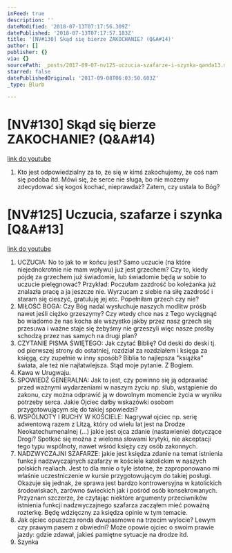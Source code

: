 ```yaml
---
inFeed: true
description: ''
dateModified: '2018-07-13T07:17:56.309Z'
datePublished: '2018-07-13T07:17:57.183Z'
title: '[NV#130] Skąd się bierze ZAKOCHANIE? (Q&A#14)'
author: []
publisher: {}
via: {}
sourcePath: _posts/2017-09-07-nv125-uczucia-szafarze-i-szynka-qanda13.md
starred: false
datePublishedOriginal: '2017-09-08T06:03:50.603Z'
_type: Blurb

---
```

# \[NV\#130\] Skąd się bierze ZAKOCHANIE? (Q&A\#14)
[link do youtube][0]

1. Kto jest odpowiedzialny za to, że się w kimś zakochujemy, że coś nam się podoba itd. Mówi się, że serce nie sługa, bo nie możemy zdecydować się kogoś kochać, nieprawdaż? Zatem, czy ustala to Bóg?

# \[NV\#125\] Uczucia, szafarze i szynka \[Q&A\#13\]
[link do youtube][1]

1. UCZUCIA: No to jak to w końcu jest? Samo uczucie (na które niejednokrotnie nie mam wpływu) już jest grzechem? Czy to, kiedy pójdę za grzechem już świadomie, lub świadomie będą w sobie to uczucie pielęgnować? Przykład: Poczułam zazdrość bo koleżanka już znalazła pracę a ja jeszcze nie. Wyrzucam z siebie na siłę zazdrość i staram się cieszyć, gratuluję jej etc. Popełniłam grzech czy nie?
2. MIŁOŚĆ BOGA: Czy Bóg nadal wysłuchuje naszych modlitw próśb nawet jeśli ciężko grzeszymy? Czy wtedy chce nas z Tego wyciągnąć bo wiadomo że nas kocha ale wszystko jakby przez nasz grzech się przesuwa i ważne staje się żebyśmy nie grzeszyli więc nasze prośby schodzą przez nas samych na drugi plan?
3. CZYTANIE PISMA ŚWIĘTEGO: Jak czytać Biblię? Od deski do deski tj. od pierwszej strony do ostatniej, rozdział za rozdziałem i księga za księgą, czy zupełnie w inny sposób? Biblia to najlepsza "książka" świata, ale też nie najłatwiejsza. Stąd moje pytanie. Z Bogiem.
4. Kawa w Urugwaju.
5. SPOWIEDŹ GENERALNA: Jak to jest, czy powinno się ją odprawiać przed ważnymi wydarzeniami w naszym życiu np. ślub, wstąpienie do zakonu, czy można odprawić ją w dowolnym momencie życia w wyniku potrzeby serca. Jakie Ojciec dałby wskazówki osobom przygotowującym się do takiej spowiedzi?
6. WSPÓLNOTY I RUCHY W KOŚCIELE: Nagrywał ojciec np. serię adwentową razem z Litzą, który od wielu lat jest na Drodze Neokatechumenalnej (...) jakie jest ojca zdanie (nastawienie) dotyczące Drogi? Spotkać się można z wieloma słowami krytyki, nie akceptacji tego typu wspólnoty, nawet wśród księży czy osób zakonnych.
7. NADZWYCZAJNI SZAFARZE: jakie jest księdza zdanie na temat istnienia funkcji nadzwyczajnych szafarzy w kościele katolickim w naszych polskich realiach. Jest to dla mnie o tyle istotne, że zaproponowano mi właśnie uczestniczenie w kursie przygotowującym do takiej posługi. Okazuje się jednak, że sprawa jest bardzo kontrowersyjna w katolickich środowiskach, zarówno świeckich jak i pośród osób konsekrowanych. Przyznam szczerze, że czytając niektóre argumenty przeciwników istnienia funkcji nadzwyczajnego szafarza zacząłem mieć poważną rozterkę. Będę wdzięczny za księdza opinie w tym temacie.
8. Jak ojciec opuszcza ronda dwupasmowe na trzecim wylocie? Lewym czy prawym pasem z obwiedni? Może opowie ojciec o swoim prawie jazdy: gdzie zdawał, jakieś pamiętne sytuacje na drodze itd.
9. Szynka

[0]: https://www.youtube.com/watch?v=8P4pclbDZqM
[1]: https://www.youtube.com/watch?v=2fyjSV5KB3Q
